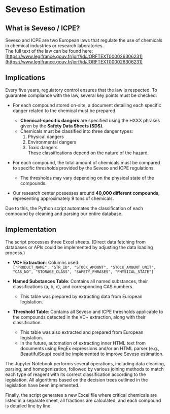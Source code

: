 # Seveso Estimation

## What is Seveso / ICPE?
Seveso and ICPE are two European laws that regulate the use of chemicals in chemical industries or research laboratories.  
The full text of the law can be found here:  
[https://www.legifrance.gouv.fr/jorf/id/JORFTEXT000026306231](https://www.legifrance.gouv.fr/jorf/id/JORFTEXT000026306231)

## Implications
Every five years, regulatory control ensures that the law is respected. To guarantee compliance with the law, several key points must be checked:

- For each compound stored on-site, a document detailing each specific danger related to the chemical must be prepared.
    - **Chemical-specific dangers** are specified using the HXXX phrases given by the **Safety Data Sheets (SDS)**.
    - Chemicals must be classified into three danger types:
      1. Physical dangers
      2. Environmental dangers
      3. Toxic dangers  
        These classifications depend on the nature of the hazard.

- For each compound, the total amount of chemicals must be compared to specific thresholds provided by the Seveso and ICPE regulations.
    - The thresholds may vary depending on the physical state of the compounds.

- Our research center possesses around **40,000 different compounds**, representing approximately 9 tons of chemicals.

Due to this, the Python script automates the classification of each compound by cleaning and parsing our entire database.

## Implementation
The script processes three Excel sheets. (Direct data fetching from databases or APIs could be implemented by adjusting the data loading process.)

- **VC+ Extraction**: Columns used:  
    `["PRODUCT_NAME", "STR_ID", "STOCK_AMOUNT", "STOCK_AMOUNT_UNIT", "CAS_NO", "STORAGE_CLASS", "SAFETY_PHRASES", "PHYSICAL_STATE"]`
    
- **Named Substances Table**: Contains all named substances, their classifications (a, b, c), and corresponding CAS numbers.
    - This table was prepared by extracting data from European legislation.

- **Threshold Table**: Contains all Seveso and ICPE thresholds applicable to the compounds detected in the VC+ extraction, along with their classification.
    - This table was also extracted and prepared from European legislation.
    - In the future, automation of extracting inner HTML text from documents using RegEx expressions and/or an HTML parser (e.g., BeautifulSoup) could be implemented to improve Seveso estimation.

The Jupyter Notebook performs several operations, including data cleaning, parsing, and homogenization, followed by various joining methods to match each type of reagent with its correct classification according to the legislation. All algorithms based on the decision trees outlined in the legislation have been implemented.

Finally, the script generates a new Excel file where critical chemicals are listed in a separate sheet, all fractions are calculated, and each compound is detailed line by line.

